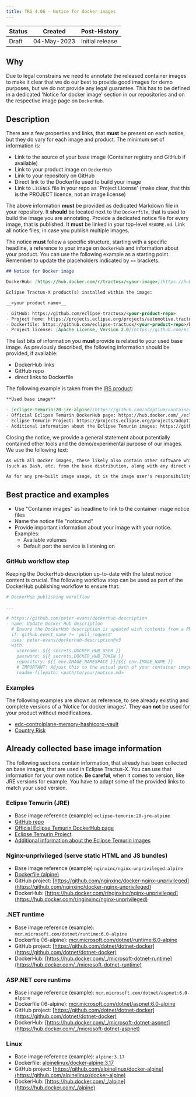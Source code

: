 ```yaml
---
title: TRG 4.06 - Notice for docker images
---
```


| Status | Created     | Post-History     |
|--------|-------------|------------------|
| Draft  | 04-May-2023 | Initial release  |

## Why

Due to legal constrains we need to annotate the released container images to make it clear that we do our best to provide good images for demo purposes,
but we do not provide any legal guarantee.
This has to be defined in a dedicated 'Notice for docker image' section in our repositories and on the respective image page on `DockerHub`.

## Description

There are a few properties and links, that **must** be present on each notice, but they do vary for each image and product.
The minimum set of information is:

- Link to the source of your base image (Container registry and GitHub if available)
- Link to your product image on `DockerHub`
- Link to your repository on GitHub
- Direct link to the Dockerfile used to build your image
- Link to `LICENCE` file in your repo as 'Project License' (make clear, that this is the PROJECT licence, not an image license)

The above information **must** be provided as dedicated Markdown file in your repository.
It **should** be located next to the `Dockerfile`, that is used to build the image you are annotating.
Provide a dedicated notice file for every image, that is published.
It **must** be linked in your top-level `README.md`. Link all notice files, in case you publish multiple images.

The notice **must** follow a specific structure, starting with a specific headline, a reference to your image on `DockerHub` and information about your product.
You can use the following example as a starting point. Remember to update the placeholders indicated by `<>` brackets.

```markdown
## Notice for Docker image

DockerHub: [https://hub.docker.com/r/tractusx/<your-image>](https://hub.docker.com/r/tractusx/<your-image>)

Eclipse Tractus-X product(s) installed within the image:

__<your product name>__

- GitHub: https://github.com/eclipse-tractusx/<your-product-repo>
- Project home: https://projects.eclipse.org/projects/automotive.tractusx
- Dockerfile: https://github.com/eclipse-tractusx/<your-product-repo>/blob/main/<path-to-Dockerfile>
- Project license: [Apache License, Version 2.0](https://github.com/eclipse-tractusx/<your-product-repo>/blob/main/LICENSE)
```

The last bits of information you **must** provide is related to your used base image.
As previously described, the following information should be provided, if available:

- DockerHub links
- GitHub repo
- direct links to Dockerfile

The following example is taken from the [IRS product](https://github.com/eclipse-tractusx/item-relationship-service#notice-for-docker-image):

```markdown
**Used base image**

- [eclipse-temurin:20-jre-alpine](https://github.com/adoptium/containers)
- Official Eclipse Temurin DockerHub page: https://hub.docker.com/_/eclipse-temurin
- Eclipse Temurin Project: https://projects.eclipse.org/projects/adoptium.temurin
- Additional information about the Eclipse Temurin images: https://github.com/docker-library/repo-info/tree/master/repos/eclipse-temurin
```

Closing the notice, we provide a general statement about potentially contained other tools and the demo/experimental purpose
of our images. We use the following text:

```markdown
As with all Docker images, these likely also contain other software which may be under other licenses 
(such as Bash, etc. from the base distribution, along with any direct or indirect dependencies of the primary software being contained).

As for any pre-built image usage, it is the image user's responsibility to ensure that any use of this image complies with any relevant licenses for all software contained within.
```

## Best practice and examples

- Use "Container images" as headline to link to the container image notice files
- Name the notice file "notice.md"
- Provide important information about your image with your notice. Examples:
  - Available volumes
  - Default port the service is listening on

### GitHub workflow step

Keeping the DockerHub description up-to-date with the latest notice content is crucial.
The following workflow step can be used as part of the DockerHub publishing workflow to ensure that:

```yaml
# DockerHub publishing worklflow 

...

# https://github.com/peter-evans/dockerhub-description
- name: Update Docker Hub description
  # Ensure the DockerHub description is updated with contents from a PR (usually images are not published on PR)
  if: github.event_name != 'pull_request'
  uses: peter-evans/dockerhub-description@v3
  with:
    username: ${{ secrets.DOCKER_HUB_USER }}
    password: ${{ secrets.DOCKER_HUB_TOKEN }}
    repository: ${{ env.IMAGE_NAMESPACE }}/${{ env.IMAGE_NAME }}
    # IMPORTANT: Adjust this to the actual path of your container image notice
    readme-filepath: <path/to/your/notice.md>
```

### Examples

The following examples are shown as reference, to see already existing and complete versions of a 'Notice for docker images'.
They **can not** be used for your product without modifications.

- [edc-controlplane-memory-hashicorp-vault](https://github.com/eclipse-tractusx/tractusx-edc/edit/main/edc-controlplane/edc-controlplane-memory-hashicorp-vault/notice.md)
- [Country Risk](https://github.com/eclipse-tractusx/vas-country-risk/blob/main/DOCKER_NOTICE.md)

## Already collected base image information

The following sections contain information, that already has been collected on base images, that are used in Eclipse Tractus-X.
You can use that information for your own notice. **Be careful**, when it comes to version, like JRE versions for example.
You have to adapt some of the provided links to match your used version.

### Eclipse Temurin (JRE)

- Base image reference (example) `eclipse-temurin:20-jre-alpine`
- [GitHub repo](https://github.com/adoptium/containers)
- [Official Eclipse Temurin DockerHub page](https://hub.docker.com/_/eclipse-temurin)
- [Eclipse Temurin Project](https://projects.eclipse.org/projects/adoptium.temurin)
- [Additional information about the Eclipse Temurin images](https://github.com/docker-library/repo-info/tree/master/repos/eclipse-temurin)

### Nginx-unprivileged (serve static HTML and JS bundles)

- Base image reference (example) `nginxinc/nginx-unprivileged:alpine`
- [Dockerfile (alpine)](https://github.com/nginxinc/docker-nginx-unprivileged/blob/main/Dockerfile-alpine.template)
- GitHub project: [https://github.com/nginxinc/docker-nginx-unprivileged](https://github.com/nginxinc/docker-nginx-unprivileged)
- DockerHub: [https://hub.docker.com/r/nginxinc/nginx-unprivileged](https://hub.docker.com/r/nginxinc/nginx-unprivileged)

### .NET runtime

- Base image reference (example): `mcr.microsoft.com/dotnet/runtime:6.0-alpine`
- Dockerfile (:6-alpine): [mcr.microsoft.com/dotnet/runtime:6.0-alpine](https://github.com/dotnet/dotnet-docker/blob/e1984aaea51a796b68f6672749d280525c30e063/src/runtime/6.0/alpine3.17/amd64/Dockerfile)
- GitHub project: [https://github.com/dotnet/dotnet-docker](https://github.com/dotnet/dotnet-docker)
- DockerHub: [https://hub.docker.com/_/microsoft-dotnet-runtime](https://hub.docker.com/_/microsoft-dotnet-runtime)

### ASP.NET core runtime

- Base image reference (example): `mcr.microsoft.com/dotnet/aspnet:6.0-alpine`
- Dockerfile (:6-alpine): [mcr.microsoft.com/dotnet/aspnet:6.0-alpine](https://github.com/dotnet/dotnet-docker/blob/e1984aaea51a796b68f6672749d280525c30e063/src/aspnet/6.0/alpine3.17/amd64/Dockerfile)
- GitHub project: [https://github.com/dotnet/dotnet-docker](https://github.com/dotnet/dotnet-docker)
- DockerHub: [https://hub.docker.com/_/microsoft-dotnet-aspnet](https://hub.docker.com/_/microsoft-dotnet-aspnet)

### Linux

- Base image reference (example): `alpine:3.17`
- Dockerfile: [alpinelinux/docker-alpine:3.17](https://github.com/alpinelinux/docker-alpine/blob/681b8c677aaed66e48a5ce721509647bd4dcd017/x86_64/Dockerfile)
- GitHub project: [https://github.com/alpinelinux/docker-alpine](https://github.com/alpinelinux/docker-alpine)
- DockerHub: [https://hub.docker.com/_/alpine](https://hub.docker.com/_/alpine)
